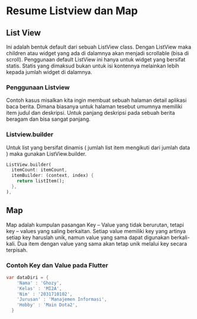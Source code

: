 <h1>Resume Listview dan Map</h1>

<h2>List View</h2>
<p>
Ini adalah bentuk default dari sebuah ListView class. Dengan ListView maka children atau widget yang ada 
  di dalamnya akan menjadi scrollable (bisa di scroll). Penggunaan default ListView ini hanya untuk widget 
  yang bersifat statis. Statis yang dimaksud bukan untuk isi kontennya melainkan lebih kepada jumlah 
  widget di dalamnya.
</p>

<h3>Penggunaan Listview</h3>
<p>
Contoh kasus misalkan kita ingin membuat sebuah halaman detail aplikasi baca berita. Dimana biasanya untuk halaman tesebut umumnya 
  memiliki item judul dan deskripsi. Untuk panjang deskripsi pada sebuah berita beragam dan bisa sangat panjang.
</p>

<h3>Listview.builder</h3>
<p>
Untuk list yang bersifat dinamis ( jumlah list item mengikuti dari jumlah data ) maka gunakan ListView.builder.
</p>

```dart
ListView.builder(
  itemCount: itemCount,
  itemBuilder: (context, index) {
    return listItem();
  },
),
```

<h2>Map</h2>
<p>
Map adalah kumpulan pasangan Key – Value yang tidak berurutan, tetapi key – values yang saling berkaitan. 
  Setiap value memiliki key yang artinya setiap key haruslah unik, namun value yang sama dapat digunakan 
  berkali-kali. Dua item dengan value yang sama akan tetap unik melalui key secara terpisah.
</p>

<h3>Contoh Key dan Value pada Flutter</h3>

```dart
var dataDiri = {
    'Nama' : 'Ghozy',
    'Kelas' : 'MI2A',
    'Nim' : '2031710102',
    'Jurusan' : 'Manajemen Informasi',
    'Hobby' : 'Main Dota2',
  }
```
